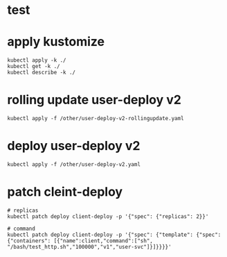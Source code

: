 # test

# apply kustomize
```
kubectl apply -k ./
kubectl get -k ./
kubectl describe -k ./
```

# rolling update user-deploy v2
```
kubectl apply -f /other/user-deploy-v2-rollingupdate.yaml
```

# deploy user-deploy v2
```
kubectl apply -f /other/user-deploy-v2.yaml
```

# patch cleint-deploy 

```
# replicas
kubectl patch deploy client-deploy -p '{"spec": {"replicas": 2}}'

# command
kubectl patch deploy client-deploy -p '{"spec": {"template": {"spec":{"containers": [{"name":client,"command":["sh", "/bash/test_http.sh","100000","v1","user-svc"]}]}}}}'
```


<!-- spec:
  replicas: 1
  selector:
    matchLabels:
      app: client-read  #选择 pod label
      version: v1
  template:
    metadata:
      labels:
        app: client-read #标注 pod label
        version: v1
    spec:
      containers:
      - name: client
        image: dockerxpub/goms-clienttest:v1.1.3
        imagePullPolicy: IfNotPresent
        command: ["sh", "/bash/test_read.sh","100000","v1","user-svc"]  -->